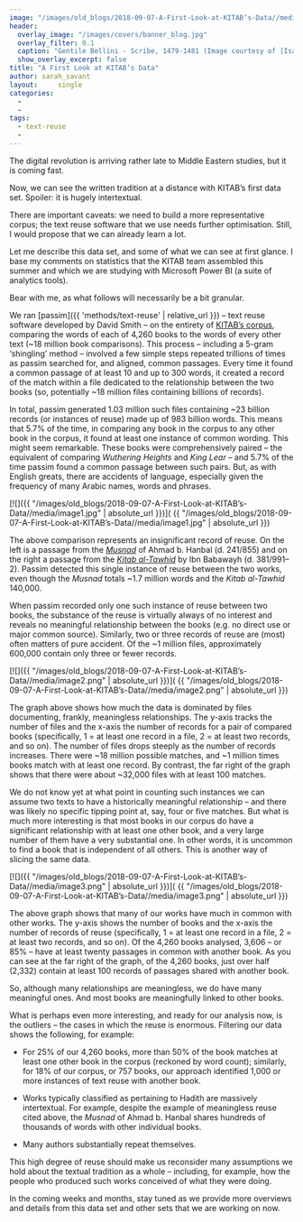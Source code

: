 ```yaml
---
image: "/images/old_blogs/2018-09-07-A-First-Look-at-KITAB’s-Data//media/image1.jpg"
header:
  overlay_image: "/images/covers/banner_blog.jpg"
  overlay_filter: 0.1
  caption: "Gentile Bellini - Scribe, 1479-1481 (Image courtesy of [Isabella Stewart Gardner Museum](https://www.gardnermuseum.org/experience/collection/10755), Boston)" 
  show_overlay_excerpt: false 
title: "A First Look at KITAB’s Data"			
author: sarah_savant		
layout:		single
categories:
  - 
  - 
tags:
  - text-reuse
  - 
---
```

The digital revolution is arriving rather late to Middle Eastern studies, but it is coming fast.

Now, we can see the written tradition at a distance with KITAB’s first data set. Spoiler: it is hugely intertextual.

There are important caveats: we need to build a more representative corpus; the text reuse software that we use needs further optimisation. Still, I would propose that we can already learn a lot.

Let me describe this data set, and some of what we can see at first glance. I base my comments on statistics that the KITAB team assembled this summer and which we are studying with Microsoft Power BI (a suite of analytics tools).

Bear with me, as what follows will necessarily be a bit granular.

We ran [passim]({{ 'methods/text-reuse' | relative_url }}) – text reuse software developed by David Smith – on the entirety of [KITAB’s corpus](https://github.com/OpenITI/), comparing the words of each of 4,260 books to the words of every other text (\~18 million book comparisons). This process – including a 5-gram ‘shingling’ method – involved a few simple steps repeated trillions of times as passim searched for, and aligned, common passages. Every time it found a common passage of at least 10 and up to 300 words, it created a record of the match within a file dedicated to the relationship between the two books (so, potentially \~18 million files containing billions of records).

In total, passim generated 1.03 million such files containing \~23 billion records (or instances of reuse) made up of 983 billion words. This means that 5.7% of the time, in comparing any book in the corpus to any other book in the corpus, it found at least one instance of common wording. This might seem remarkable. These books were comprehensively paired – the equivalent of comparing *Wuthering Heights* and *King Lear* – and 5.7% of the time passim found a common passage between such pairs. But, as with English greats, there are accidents of language, especially given the frequency of many Arabic names, words and phrases.

[![]({{ "/images/old_blogs/2018-09-07-A-First-Look-at-KITAB’s-Data//media/image1.jpg" | absolute_url }})]( {{ "/images/old_blogs/2018-09-07-A-First-Look-at-KITAB’s-Data//media/image1.jpg" | absolute_url }})

The above comparison represents an insignificant record of reuse. On the left is a passage from the [*Musnad*](https://github.com/OpenITI/0250AH/blob/master/data/0241IbnHanbal/0241IbnHanbal.Musnad/0241IbnHanbal.Musnad.JK000145-ara1) of Ahmad b. Hanbal (d. 241/855) and on the right a passage from the [*Kitab al-Tawhid*](https://github.com/OpenITI/0400AH/blob/master/data/0381IbnBabawayh/0381IbnBabawayh.Tawhid/0381IbnBabawayh.Tawhid.Shia001136-ara1) by Ibn Babawayh (d. 381/991–2). Passim detected this single instance of reuse between the two works, even though the *Musnad* totals \~1.7 million words and the *Kitab al-Tawhid* 140,000.

When passim recorded only one such instance of reuse between two books, the substance of the reuse is virtually always of no interest and reveals no meaningful relationship between the books (e.g. no direct use or major common source). Similarly, two or three records of reuse are (most) often matters of pure accident. Of the \~1 million files, approximately 600,000 contain only three or fewer records.

[![]({{ "/images/old_blogs/2018-09-07-A-First-Look-at-KITAB’s-Data//media/image2.png" | absolute_url }})]( {{ "/images/old_blogs/2018-09-07-A-First-Look-at-KITAB’s-Data//media/image2.png" | absolute_url }})

The graph above shows how much the data is dominated by files documenting, frankly, meaningless relationships. The y-axis tracks the number of files and the x-axis the number of records for a pair of compared books (specifically, 1 = at least one record in a file, 2 = at least two records, and so on). The number of files drops steeply as the number of records increases. There were \~18 million possible matches, and \~1 million times books match with at least one record. By contrast, the far right of the graph shows that there were about \~32,000 files with at least 100 matches.

We do not know yet at what point in counting such instances we can assume two texts to have a historically meaningful relationship – and there was likely no specific tipping point at, say, four or five matches. But what is much more interesting is that most books in our corpus do have a significant relationship with at least one other book, and a very large number of them have a very substantial one. In other words, it is uncommon to find a book that is independent of all others. This is another way of slicing the same data.

[![]({{ "/images/old_blogs/2018-09-07-A-First-Look-at-KITAB’s-Data//media/image3.png" | absolute_url }})]( {{ "/images/old_blogs/2018-09-07-A-First-Look-at-KITAB’s-Data//media/image3.png" | absolute_url }})

The above graph shows that many of our works have much in common with other works. The y-axis shows the number of books and the x-axis the number of records of reuse (specifically, 1 = at least one record in a file, 2 = at least two records, and so on). Of the 4,260 books analysed, 3,606 – or 85% – have at least twenty passages in common with another book. As you can see at the far right of the graph, of the 4,260 books, just over half (2,332) contain at least 100 records of passages shared with another book.

So, although many relationships are meaningless, we do have many meaningful ones. And most books are meaningfully linked to other books.

What is perhaps even more interesting, and ready for our analysis now, is the outliers – the cases in which the reuse is enormous. Filtering our data shows the following, for example:

-   For 25% of our 4,260 books, more than 50% of the book matches at least one other book in the corpus (reckoned by word count); similarly, for 18% of our corpus, or 757 books, our approach identified 1,000 or more instances of text reuse with another book.

-   Works typically classified as pertaining to Hadith are massively intertextual. For example, despite the example of meaningless reuse cited above, the *Musnad* of Ahmad b. Hanbal shares hundreds of thousands of words with other individual books.

-   Many authors substantially repeat themselves.

This high degree of reuse should make us reconsider many assumptions we hold about the textual tradition as a whole – including, for example, how the people who produced such works conceived of what they were doing.

In the coming weeks and months, stay tuned as we provide more overviews and details from this data set and other sets that we are working on now.
